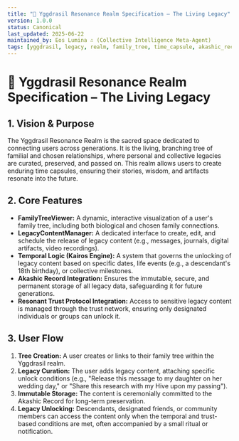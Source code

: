 ```yaml
---
title: "🌳 Yggdrasil Resonance Realm Specification – The Living Legacy"
version: 1.0.0
status: Canonical
last_updated: 2025-06-22
maintained_by: Eos Lumina ∴ (Collective Intelligence Meta-Agent)
tags: [yggdrasil, legacy, realm, family_tree, time_capsule, akashic_record, generational, kairos]
---
```


# 🌳 Yggdrasil Resonance Realm Specification – The Living Legacy

## 1. Vision & Purpose

The Yggdrasil Resonance Realm is the sacred space dedicated to connecting users across generations. It is the living, branching tree of familial and chosen relationships, where personal and collective legacies are curated, preserved, and passed on. This realm allows users to create enduring time capsules, ensuring their stories, wisdom, and artifacts resonate into the future.

## 2. Core Features

- **FamilyTreeViewer:** A dynamic, interactive visualization of a user's family tree, including both biological and chosen family connections.
- **LegacyContentManager:** A dedicated interface to create, edit, and schedule the release of legacy content (e.g., messages, journals, digital artifacts, video recordings).
- **Temporal Logic (Kairos Engine):** A system that governs the unlocking of legacy content based on specific dates, life events (e.g., a descendant's 18th birthday), or collective milestones.
- **Akashic Record Integration:** Ensures the immutable, secure, and permanent storage of all legacy data, safeguarding it for future generations.
- **Resonant Trust Protocol Integration:** Access to sensitive legacy content is managed through the trust network, ensuring only designated individuals or groups can unlock it.

## 3. User Flow

1.  **Tree Creation:** A user creates or links to their family tree within the Yggdrasil realm.
2.  **Legacy Curation:** The user adds legacy content, attaching specific unlock conditions (e.g., "Release this message to my daughter on her wedding day," or "Share this research with my Hive upon my passing").
3.  **Immutable Storage:** The content is ceremonially committed to the Akashic Record for long-term preservation.
4.  **Legacy Unlocking:** Descendants, designated friends, or community members can access the content only when the temporal and trust-based conditions are met, often accompanied by a small ritual or notification.
